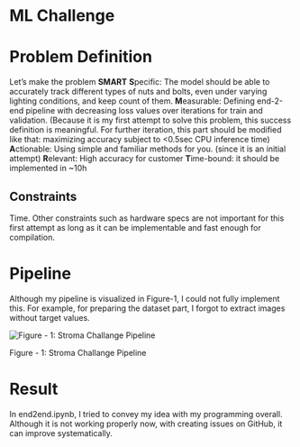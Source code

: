 # ML Challenge

# Problem Definition

Let’s make the problem **SMART**
**S**pecific: The model should be able to accurately track different types of nuts and bolts, even under varying lighting conditions, and keep count of them.
**M**easurable: Defining end-2-end pipeline with decreasing loss values over iterations for train and validation. (Because it is my first attempt to solve this problem, this success definition is meaningful. For further iteration, this part should be modified like that: maximizing accuracy subject to <0.5sec CPU inference time)
**A**ctionable: Using simple and familiar methods for you. (since it is an initial attempt)
**R**elevant: High accuracy for customer 
**T**ime-bound: it should be implemented in ~10h

## Constraints

Time. Other constraints such as hardware specs are not important for this first attempt as long as it can be implementable and fast enough for compilation. 

# Pipeline

Although my pipeline is visualized in Figure-1, I could not fully implement this.  For example, for preparing the dataset part,  I forgot to extract images without target values.

![Figure - 1: Stroma Challange Pipeline
](readme_imgs/pipeline.png)

Figure - 1: Stroma Challange Pipeline

# Result

In end2end.ipynb, I tried to convey my idea with my programming overall. Although it is not working properly now, with creating issues on GitHub, it can improve systematically.